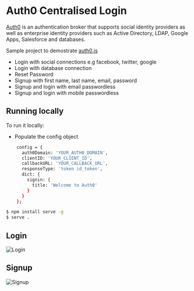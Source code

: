 # Auth0 Centralised Login

[Auth0](https://auth0.com) is an authentication broker that supports social identity providers as well as enterprise identity providers such as Active Directory, LDAP, Google Apps, Salesforce and databases.

Sample project to demostrate [auth0.js](https://github.com/auth0/auth0.js) 

* Login with social connections e.g facebook, twitter, google
* Login with database connection
* Reset Password
* Signup with first name, last name, email, password
* Signup and login with email passwordless
* Signup and login with mobile passwordless

## Running locally

To run it locally:

* Populate the config object

```bash
    config = {
      auth0Domain: 'YOUR_AUTH0_DOMAIN',
      clientID: 'YOUR_CLIENT_ID',
      callbackURL: 'YOUR_CALLBACK_URL',
      responseType: 'token id_token',
      dict: {
        signin: {
          title: 'Welcome to Auth0'
        }
      }
    };
```

```bash
$ npm install serve -g
$ serve .
```


## Login

![Login](https://github.com/vikasjayaram/auth0-samples/blob/master/screenshots/auth0_custom_ui_login.png)

## Signup

![Signup](https://github.com/vikasjayaram/auth0-samples/blob/master/screenshots/auth0_custom_ui_signup.png)
